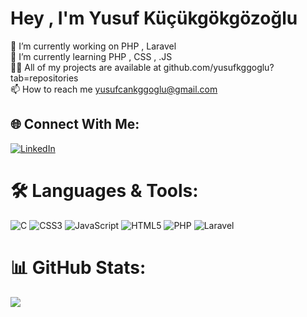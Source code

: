 # Hey , I'm Yusuf Küçükgökgözoğlu
🔭 I’m currently working on PHP , Laravel<br>🌱 I’m currently learning PHP , CSS , .JS<br>👨‍💻 All of my projects are available at github.com/yusufkggoglu?tab=repositories<br>📫 How to reach me yusufcankggoglu@gmail.com


## 🌐 Connect With Me:
[![LinkedIn](https://img.shields.io/badge/LinkedIn-%230077B5.svg?logo=linkedin&logoColor=white)](https://linkedin.com/in/yusufkggoglu) 

# 🛠️ Languages & Tools:
![C](https://img.shields.io/badge/c-%2300599C.svg?style=plastic&logo=c&logoColor=white) ![CSS3](https://img.shields.io/badge/css3-%231572B6.svg?style=plastic&logo=css3&logoColor=white) ![JavaScript](https://img.shields.io/badge/javascript-%23323330.svg?style=plastic&logo=javascript&logoColor=%23F7DF1E) ![HTML5](https://img.shields.io/badge/html5-%23E34F26.svg?style=plastic&logo=html5&logoColor=white) ![PHP](https://img.shields.io/badge/php-%23777BB4.svg?style=plastic&logo=php&logoColor=white) ![Laravel](https://img.shields.io/badge/laravel-%23FF2D20.svg?style=plastic&logo=laravel&logoColor=white)
# 📊 GitHub Stats:
![](https://github-readme-stats.vercel.app/api/top-langs/?username=yusufkggoglu&theme=dark&hide_border=true&include_all_commits=false&count_private=false&layout=compact)

